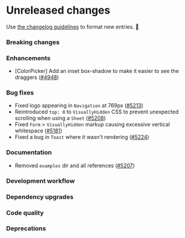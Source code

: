 # Unreleased changes

Use [the changelog guidelines](/documentation/Versioning%20and%20changelog.md) to format new entries. 💜

### Breaking changes

### Enhancements

- [ColorPicker] Add an inset box-shadow to make it easier to see the draggers ([#4948](https://github.com/Shopify/polaris-react/pull/4948))

### Bug fixes

- Fixed logo appearing in `Navigation` at 769px ([#5213](https://github.com/Shopify/polaris-react/pull/5213))
- Reintroduced `top: 0` to `VisuallyHidden` CSS to prevent unexpected scrolling when using a `Sheet` ([#5208](https://github.com/Shopify/polaris-react/pull/5208))
- Fixed `Form` > `VisuallyHidden` markup causing excessive vertical whitespace ([#5181](https://github.com/Shopify/polaris-react/pull/5181))
- Fixed a bug in `Toast` where it wasn't rendering ([#5224](https://github.com/Shopify/polaris-react/pull/5224))

### Documentation

- Removed `examples` dir and all references ([#5207](https://github.com/Shopify/polaris-react/pull/5207))

### Development workflow

### Dependency upgrades

### Code quality

### Deprecations
